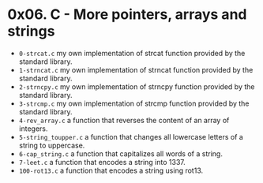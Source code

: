 # 0x06. C - More pointers, arrays and strings

- `0-strcat.c` my own implementation of strcat function provided by the standard library.
- `1-strncat.c` my own implementation of strncat function provided by the standard library.
- `2-strncpy.c` my own implementation of strncpy function provided by the standard library.
- `3-strcmp.c` my own implementation of strcmp function provided by the standard library.
- `4-rev_array.c` a function that reverses the content of an array of integers.
- `5-string_toupper.c` a function that changes all lowercase letters of a string to uppercase.
- `6-cap_string.c` a function that capitalizes all words of a string.
- `7-leet.c` a function that encodes a string into 1337. 
- `100-rot13.c` a function that encodes a string using rot13.

